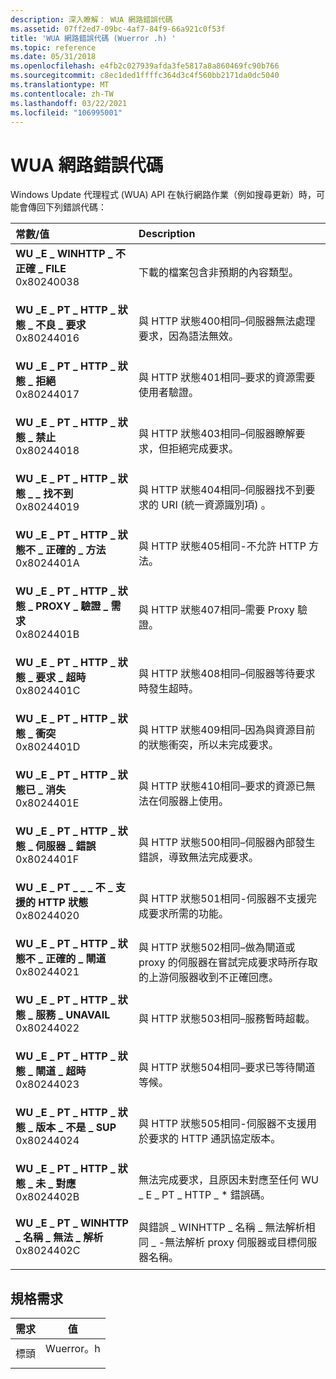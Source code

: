```yaml
---
description: 深入瞭解： WUA 網路錯誤代碼
ms.assetid: 07ff2ed7-09bc-4af7-84f9-66a921c0f53f
title: 'WUA 網路錯誤代碼 (Wuerror .h) '
ms.topic: reference
ms.date: 05/31/2018
ms.openlocfilehash: e4fb2c027939afda3fe5817a8a860469fc90b766
ms.sourcegitcommit: c8ec1ded1ffffc364d3c4f560bb2171da0dc5040
ms.translationtype: MT
ms.contentlocale: zh-TW
ms.lasthandoff: 03/22/2021
ms.locfileid: "106995001"
---
```

# <a name="wua-networking-error-codes"></a>WUA 網路錯誤代碼

Windows Update 代理程式 (WUA) API 在執行網路作業（例如搜尋更新）時，可能會傳回下列錯誤代碼：



| 常數/值                                                                                                                                                                                                                                                                                        | Description                                                                                                                                                                                  |
|:------------------------------------------------------------------------------------------------------------------------------------------------------------------------------------------------------------------------------------------------------------------------------------------------------|:---------------------------------------------------------------------------------------------------------------------------------------------------------------------------------------------|
| <span id="WU_E_WINHTTP_INVALID_FILE"></span><span id="wu_e_winhttp_invalid_file"></span><dl> <dt>**WU \_E \_ WINHTTP \_ 不正確 \_ FILE**</dt> <dt>0x80240038</dt> </dl>                                  | 下載的檔案包含非預期的內容類型。<br/>                                                                                                                               |
| <span id="WU_E_PT_HTTP_STATUS_BAD_REQUEST"></span><span id="wu_e_pt_http_status_bad_request"></span><dl> <dt>**WU \_E \_ PT \_ HTTP \_ 狀態 \_ 不良 \_ 要求**</dt> <dt>0x80244016</dt> </dl>              | 與 HTTP 狀態400相同–伺服器無法處理要求，因為語法無效。<br/>                                                                                         |
| <span id="WU_E_PT_HTTP_STATUS_DENIED"></span><span id="wu_e_pt_http_status_denied"></span><dl> <dt>**WU \_E \_ PT \_ HTTP \_ 狀態 \_ 拒絕**</dt> <dt>0x80244017</dt> </dl>                              | 與 HTTP 狀態401相同–要求的資源需要使用者驗證。<br/>                                                                                                    |
| <span id="WU_E_PT_HTTP_STATUS_FORBIDDEN"></span><span id="wu_e_pt_http_status_forbidden"></span><dl> <dt>**WU \_E \_ PT \_ HTTP \_ 狀態 \_ 禁止**</dt> <dt>0x80244018</dt> </dl>                     | 與 HTTP 狀態403相同–伺服器瞭解要求，但拒絕完成要求。<br/>                                                                                              |
| <span id="WU_E_PT_HTTP_STATUS_NOT_FOUND"></span><span id="wu_e_pt_http_status_not_found"></span><dl> <dt>**WU \_E \_ PT \_ HTTP \_ 狀態 \_ \_ 找不到**</dt> <dt>0x80244019</dt> </dl>                    | 與 HTTP 狀態404相同–伺服器找不到要求的 URI (統一資源識別項) 。<br/>                                                                                 |
| <span id="WU_E_PT_HTTP_STATUS_BAD_METHOD"></span><span id="wu_e_pt_http_status_bad_method"></span><dl> <dt>**WU \_E \_ PT \_ HTTP \_ 狀態不 \_ 正確的 \_ 方法**</dt> <dt>0x8024401A</dt> </dl>                 | 與 HTTP 狀態405相同-不允許 HTTP 方法。<br/>                                                                                                                         |
| <span id="WU_E_PT_HTTP_STATUS_PROXY_AUTH_REQ"></span><span id="wu_e_pt_http_status_proxy_auth_req"></span><dl> <dt>**WU \_E \_ PT \_ HTTP \_ 狀態 \_ PROXY \_ 驗證 \_ 需求**</dt> <dt>0x8024401B</dt> </dl>    | 與 HTTP 狀態407相同–需要 Proxy 驗證。<br/>                                                                                                                       |
| <span id="WU_E_PT_HTTP_STATUS_REQUEST_TIMEOUT"></span><span id="wu_e_pt_http_status_request_timeout"></span><dl> <dt>**WU \_E \_ PT \_ HTTP \_ 狀態 \_ 要求 \_ 超時**</dt> <dt>0x8024401C</dt> </dl>  | 與 HTTP 狀態408相同–伺服器等待要求時發生超時。<br/>                                                                                                           |
| <span id="WU_E_PT_HTTP_STATUS_CONFLICT"></span><span id="wu_e_pt_http_status_conflict"></span><dl> <dt>**WU \_E \_ PT \_ HTTP \_ 狀態 \_ 衝突**</dt> <dt>0x8024401D</dt> </dl>                        | 與 HTTP 狀態409相同–因為與資源目前的狀態衝突，所以未完成要求。<br/>                                                                 |
| <span id="WU_E_PT_HTTP_STATUS_GONE"></span><span id="wu_e_pt_http_status_gone"></span><dl> <dt>**WU \_E \_ PT \_ HTTP \_ 狀態已 \_ 消失**</dt> <dt>0x8024401E</dt> </dl>                                    | 與 HTTP 狀態410相同–要求的資源已無法在伺服器上使用。<br/>                                                                                                |
| <span id="WU_E_PT_HTTP_STATUS_SERVER_ERROR"></span><span id="wu_e_pt_http_status_server_error"></span><dl> <dt>**WU \_E \_ PT \_ HTTP \_ 狀態 \_ 伺服器 \_ 錯誤**</dt> <dt>0x8024401F</dt> </dl>           | 與 HTTP 狀態500相同–伺服器內部發生錯誤，導致無法完成要求。<br/>                                                                                       |
| <span id="WU_E_PT_HTTP_STATUS_NOT_SUPPORTED"></span><span id="wu_e_pt_http_status_not_supported"></span><dl> <dt>**WU \_E \_ PT \_ \_ \_ 不 \_ 支援的 HTTP 狀態**</dt> <dt>0x80244020</dt> </dl>        | 與 HTTP 狀態501相同-伺服器不支援完成要求所需的功能。 <br/>                                                                             |
| <span id="WU_E_PT_HTTP_STATUS_BAD_GATEWAY"></span><span id="wu_e_pt_http_status_bad_gateway"></span><dl> <dt>**WU \_E \_ PT \_ HTTP \_ 狀態不 \_ 正確的 \_ 閘道**</dt> <dt>0x80244021</dt> </dl>              | 與 HTTP 狀態502相同–做為閘道或 proxy 的伺服器在嘗試完成要求時所存取的上游伺服器收到不正確回應。<br/> |
| <span id="WU_E_PT_HTTP_STATUS_SERVICE_UNAVAIL"></span><span id="wu_e_pt_http_status_service_unavail"></span><dl> <dt>**WU \_E \_ PT \_ HTTP \_ 狀態 \_ 服務 \_ UNAVAIL**</dt> <dt>0x80244022</dt> </dl>  | 與 HTTP 狀態503相同–服務暫時超載。<br/>                                                                                                                  |
| <span id="WU_E_PT_HTTP_STATUS_GATEWAY_TIMEOUT"></span><span id="wu_e_pt_http_status_gateway_timeout"></span><dl> <dt>**WU \_E \_ PT \_ HTTP \_ 狀態 \_ 閘道 \_ 超時**</dt> <dt>0x80244023</dt> </dl>  | 與 HTTP 狀態504相同–要求已等待閘道等候。<br/>                                                                                                        |
| <span id="WU_E_PT_HTTP_STATUS_VERSION_NOT_SUP"></span><span id="wu_e_pt_http_status_version_not_sup"></span><dl> <dt>**WU \_E \_ PT \_ HTTP \_ 狀態 \_ 版本 \_ 不是 \_ SUP**</dt> <dt>0x80244024</dt> </dl> | 與 HTTP 狀態505相同-伺服器不支援用於要求的 HTTP 通訊協定版本。<br/>                                                                             |
| <span id="WU_E_PT_HTTP_STATUS_NOT_MAPPED"></span><span id="wu_e_pt_http_status_not_mapped"></span><dl> <dt>**WU \_E \_ PT \_ HTTP \_ 狀態 \_ 未 \_ 對應**</dt> <dt>0x8024402B</dt> </dl>                 | 無法完成要求，且原因未對應至任何 WU \_ E \_ PT \_ HTTP \_ \* 錯誤碼。<br/>                                                               |
| <span id="WU_E_PT_WINHTTP_NAME_NOT_RESOLVED"></span><span id="wu_e_pt_winhttp_name_not_resolved"></span><dl> <dt>**WU \_E \_ PT \_ WINHTTP \_ 名稱 \_ 無法 \_ 解析**</dt> <dt>0x8024402C</dt> </dl>        | 與錯誤 \_ WINHTTP \_ 名稱 \_ 無法解析相同 \_ -無法解析 proxy 伺服器或目標伺服器名稱。<br/>                                                                          |



## <a name="requirements"></a>規格需求



| 需求 | 值 |
|-------------------|--------------------------------------------------------------------------------------|
| 標頭<br/> | <dl> <dt>Wuerror。h</dt> </dl> |



 

 




